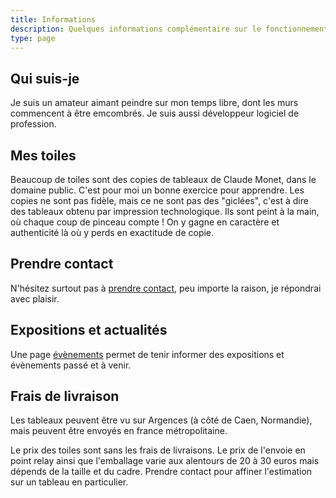 ```yaml
---
title: Informations
description: Quelques informations complémentaire sur le fonctionnement du site.
type: page
---
```


Qui suis-je
-----------

Je suis un amateur aimant peindre sur mon temps libre, dont les murs commencent à être emcombrés. Je suis aussi développeur logiciel de profession.

Mes toiles
----------

Beaucoup de toiles sont des copies de tableaux de Claude Monet, dans le domaine public. C'est pour moi un bonne exercice pour apprendre. Les copies ne sont pas fidèle, mais ce ne sont pas des "giclées", c'est à dire des tableaux obtenu par impression technologique. Ils sont peint à la main, où chaque coup de pinceau compte ! On y gagne en caractère et authenticité là où y perds en exactitude de copie.

Prendre contact
---------------

N'hésitez surtout pas à [prendre contact](/contact), peu importe la raison, je répondrai avec plaisir.

Expositions et actualités
-------------------------

Une page [évènements](/evenements) permet de tenir informer des expositions et évènements passé et à venir.


Frais de livraison
------------------

Les tableaux peuvent être vu sur Argences (à côté de Caen, Normandie), mais peuvent être envoyés en france métropolitaine.

Le prix des toiles sont sans les frais de livraisons. Le prix de l'envoie en point relay ainsi que l'emballage varie aux alentours de 20 à 30 euros mais dépends de la taille et du cadre. Prendre contact pour affiner l'estimation sur un tableau en particulier.
